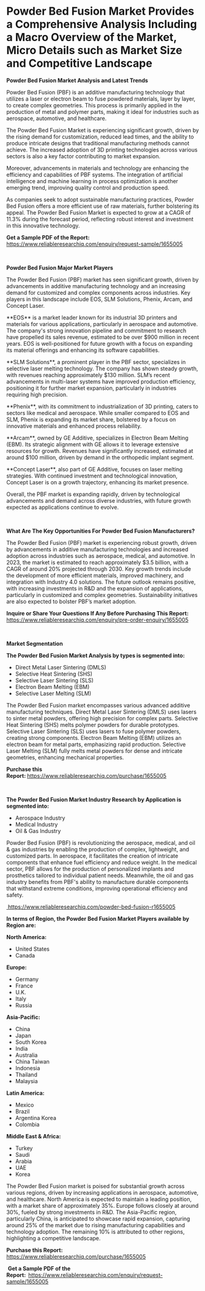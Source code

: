 <p><h1>Powder Bed Fusion Market Provides a Comprehensive Analysis Including a Macro Overview of the Market, Micro Details such as Market Size and Competitive Landscape</h1></p><p><strong>Powder Bed Fusion Market Analysis and Latest Trends</strong></p>
<p><p>Powder Bed Fusion (PBF) is an additive manufacturing technology that utilizes a laser or electron beam to fuse powdered materials, layer by layer, to create complex geometries. This process is primarily applied in the production of metal and polymer parts, making it ideal for industries such as aerospace, automotive, and healthcare. </p><p>The Powder Bed Fusion Market is experiencing significant growth, driven by the rising demand for customization, reduced lead times, and the ability to produce intricate designs that traditional manufacturing methods cannot achieve. The increased adoption of 3D printing technologies across various sectors is also a key factor contributing to market expansion. </p><p>Moreover, advancements in materials and technology are enhancing the efficiency and capabilities of PBF systems. The integration of artificial intelligence and machine learning in process optimization is another emerging trend, improving quality control and production speed. </p><p>As companies seek to adopt sustainable manufacturing practices, Powder Bed Fusion offers a more efficient use of raw materials, further bolstering its appeal. The Powder Bed Fusion Market is expected to grow at a CAGR of 11.3% during the forecast period, reflecting robust interest and investment in this innovative technology.</p></p>
<p><strong>Get a Sample PDF of the Report:&nbsp;</strong> <a href="https://www.reliableresearchiq.com/enquiry/request-sample/1655005?utm_campaign=2952&utm_medium=2&utm_source=Github&utm_content=ia&utm_term=18042025&utm_id=powder-bed-fusion">https://www.reliableresearchiq.com/enquiry/request-sample/1655005</a></p>
<p>&nbsp;</p>
<p><strong>Powder Bed Fusion Major Market Players</strong></p>
<p><p>The Powder Bed Fusion (PBF) market has seen significant growth, driven by advancements in additive manufacturing technology and an increasing demand for customized and complex components across industries. Key players in this landscape include EOS, SLM Solutions, Phenix, Arcam, and Concept Laser.</p><p>**EOS** is a market leader known for its industrial 3D printers and materials for various applications, particularly in aerospace and automotive. The company's strong innovation pipeline and commitment to research have propelled its sales revenue, estimated to be over $900 million in recent years. EOS is well-positioned for future growth with a focus on expanding its material offerings and enhancing its software capabilities.</p><p>**SLM Solutions**, a prominent player in the PBF sector, specializes in selective laser melting technology. The company has shown steady growth, with revenues reaching approximately $130 million. SLM’s recent advancements in multi-laser systems have improved production efficiency, positioning it for further market expansion, particularly in industries requiring high precision.</p><p>**Phenix**, with its commitment to industrialization of 3D printing, caters to sectors like medical and aerospace. While smaller compared to EOS and SLM, Phenix is expanding its market share, bolstered by a focus on innovative materials and enhanced process reliability.</p><p>**Arcam**, owned by GE Additive, specializes in Electron Beam Melting (EBM). Its strategic alignment with GE allows it to leverage extensive resources for growth. Revenues have significantly increased, estimated at around $100 million, driven by demand in the orthopedic implant segment.</p><p>**Concept Laser**, also part of GE Additive, focuses on laser melting strategies. With continued investment and technological innovation, Concept Laser is on a growth trajectory, enhancing its market presence.</p><p>Overall, the PBF market is expanding rapidly, driven by technological advancements and demand across diverse industries, with future growth expected as applications continue to evolve.</p></p>
<p>&nbsp;</p>
<p><strong>What Are The Key Opportunities For Powder Bed Fusion Manufacturers?</strong></p>
<p><p>The Powder Bed Fusion (PBF) market is experiencing robust growth, driven by advancements in additive manufacturing technologies and increased adoption across industries such as aerospace, medical, and automotive. In 2023, the market is estimated to reach approximately $3.5 billion, with a CAGR of around 20% projected through 2030. Key growth trends include the development of more efficient materials, improved machinery, and integration with Industry 4.0 solutions. The future outlook remains positive, with increasing investments in R&D and the expansion of applications, particularly in customized and complex geometries. Sustainability initiatives are also expected to bolster PBF’s market adoption.</p></p>
<p><strong>Inquire or Share Your Questions If Any Before Purchasing This Report:</strong> <a href="https://www.reliableresearchiq.com/enquiry/pre-order-enquiry/1655005?utm_campaign=2952&utm_medium=2&utm_source=Github&utm_content=ia&utm_term=18042025&utm_id=powder-bed-fusion">https://www.reliableresearchiq.com/enquiry/pre-order-enquiry/1655005</a></p>
<p>&nbsp;</p>
<p><strong>Market Segmentation</strong></p>
<p><strong>The Powder Bed Fusion Market Analysis by types is segmented into:</strong></p>
<p><ul><li>Direct Metal Laser Sintering (DMLS)</li><li>Selective Heat Sintering (SHS)</li><li>Selective Laser Sintering (SLS)</li><li>Electron Beam Melting (EBM)</li><li>Selective Laser Melting (SLM)</li></ul></p>
<p><p>The Powder Bed Fusion market encompasses various advanced additive manufacturing techniques. Direct Metal Laser Sintering (DMLS) uses lasers to sinter metal powders, offering high precision for complex parts. Selective Heat Sintering (SHS) melts polymer powders for durable prototypes. Selective Laser Sintering (SLS) uses lasers to fuse polymer powders, creating strong components. Electron Beam Melting (EBM) utilizes an electron beam for metal parts, emphasizing rapid production. Selective Laser Melting (SLM) fully melts metal powders for dense and intricate geometries, enhancing mechanical properties.</p></p>
<p><strong>Purchase this Report:&nbsp;</strong><a href="https://www.reliableresearchiq.com/purchase/1655005?utm_campaign=2952&utm_medium=2&utm_source=Github&utm_content=ia&utm_term=18042025&utm_id=powder-bed-fusion">https://www.reliableresearchiq.com/purchase/1655005</a></p>
<p>&nbsp;</p>
<p><strong>The Powder Bed Fusion Market Industry Research by Application is segmented into:</strong></p>
<p><ul><li>Aerospace Industry</li><li>Medical Industry</li><li>Oil & Gas Industry</li></ul></p>
<p><p>Powder Bed Fusion (PBF) is revolutionizing the aerospace, medical, and oil & gas industries by enabling the production of complex, lightweight, and customized parts. In aerospace, it facilitates the creation of intricate components that enhance fuel efficiency and reduce weight. In the medical sector, PBF allows for the production of personalized implants and prosthetics tailored to individual patient needs. Meanwhile, the oil and gas industry benefits from PBF's ability to manufacture durable components that withstand extreme conditions, improving operational efficiency and safety.</p></p>
<p><a href="https://www.reliableresearchiq.com/powder-bed-fusion-r1655005?utm_campaign=2952&utm_medium=2&utm_source=Github&utm_content=ia&utm_term=18042025&utm_id=powder-bed-fusion">&nbsp;https://www.reliableresearchiq.com/powder-bed-fusion-r1655005</a></p>
<p><strong>In terms of Region, the Powder Bed Fusion Market Players available by Region are:</strong></p>
<p>
    <p> <strong> North America: </strong>
        <ul>
            <li>United States</li>
            <li>Canada</li>
        </ul>
        </p> 
    <p> <strong> Europe: </strong>
        <ul>
            <li>Germany</li>
            <li>France</li>
            <li>U.K.</li>
            <li>Italy</li>
            <li>Russia</li>
        </ul>
        </p> 
    <p> <strong> Asia-Pacific: </strong>
        <ul>
            <li>China</li>
            <li>Japan</li>
            <li>South Korea</li>
            <li>India</li>
            <li>Australia</li>
            <li>China Taiwan</li>
            <li>Indonesia</li>
            <li>Thailand</li>
            <li>Malaysia</li>
        </ul>
        </p> 
    <p> <strong> Latin America: </strong>
        <ul>
            <li>Mexico</li>
            <li>Brazil</li>
            <li>Argentina Korea</li>
            <li>Colombia</li>
        </ul>
        </p> 
    <p> <strong> Middle East & Africa: </strong>
        <ul>
            <li>Turkey</li>
            <li>Saudi</li>
            <li>Arabia</li>
            <li>UAE</li>
            <li>Korea</li>
        </ul>
    </p>
    </p>
<p><p>The Powder Bed Fusion market is poised for substantial growth across various regions, driven by increasing applications in aerospace, automotive, and healthcare. North America is expected to maintain a leading position, with a market share of approximately 35%. Europe follows closely at around 30%, fueled by strong investments in R&D. The Asia-Pacific region, particularly China, is anticipated to showcase rapid expansion, capturing around 25% of the market due to rising manufacturing capabilities and technology adoption. The remaining 10% is attributed to other regions, highlighting a competitive landscape.</p></p>
<p><strong>Purchase this Report: </strong><a href="https://www.reliableresearchiq.com/purchase/1655005?utm_campaign=2952&utm_medium=2&utm_source=Github&utm_content=ia&utm_term=18042025&utm_id=powder-bed-fusion">https://www.reliableresearchiq.com/purchase/1655005</a></p>
<p>&nbsp;<strong>Get a Sample PDF of the Report:&nbsp;&nbsp;</strong><a href="https://www.reliableresearchiq.com/enquiry/request-sample/1655005?utm_campaign=2952&utm_medium=2&utm_source=Github&utm_content=ia&utm_term=18042025&utm_id=powder-bed-fusion">https://www.reliableresearchiq.com/enquiry/request-sample/1655005</a></p>
<p><strong></strong></p>
<p><p></p><p></p><p></p></p>